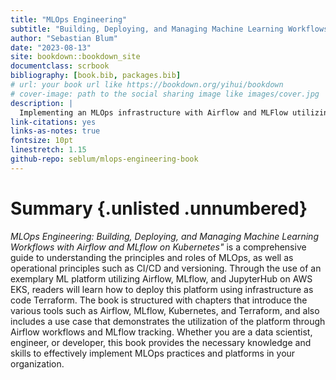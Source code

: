 ```yaml
--- 
title: "MLOps Engineering"
subtitle: "Building, Deploying, and Managing Machine Learning Workflows with Airflow and MLflow on Kubernetes."
author: "Sebastian Blum"
date: "2023-08-13"
site: bookdown::bookdown_site
documentclass: scrbook
bibliography: [book.bib, packages.bib]
# url: your book url like https://bookdown.org/yihui/bookdown
# cover-image: path to the social sharing image like images/cover.jpg
description: |
  Implementing an MLOps infrastructure with Airflow and MLFlow utilizing K8s, Terraform, and GithubActions.
link-citations: yes
links-as-notes: true
fontsize: 10pt
linestretch: 1.15
github-repo: seblum/mlops-engineering-book
---
```


# Summary {.unlisted .unnumbered}

*MLOps Engineering: Building, Deploying, and Managing Machine Learning Workflows with Airflow and MLflow on Kubernetes"* is a comprehensive guide to understanding the principles and roles of MLOps, as well as operational principles such as CI/CD and versioning. Through the use of an exemplary ML platform utilizing Airflow, MLflow, and JupyterHub on AWS EKS, readers will learn how to deploy this platform using infrastructure as code Terraform. The book is structured with chapters that introduce the various tools such as Airflow, MLflow, Kubernetes, and Terraform, and also includes a use case that demonstrates the utilization of the platform through Airflow workflows and MLflow tracking. Whether you are a data scientist, engineer, or developer, this book provides the necessary knowledge and skills to effectively implement MLOps practices and platforms in your organization.


